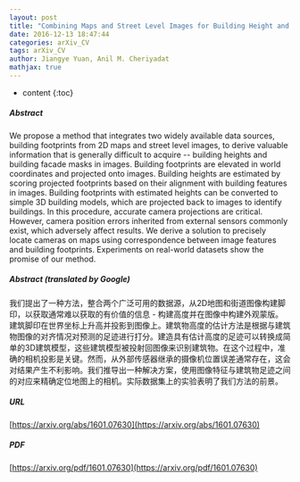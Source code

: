 ```yaml
---
layout: post
title: "Combining Maps and Street Level Images for Building Height and Facade Estimation"
date: 2016-12-13 18:47:44
categories: arXiv_CV
tags: arXiv_CV
author: Jiangye Yuan, Anil M. Cheriyadat
mathjax: true
---
```


* content
{:toc}

##### Abstract
We propose a method that integrates two widely available data sources, building footprints from 2D maps and street level images, to derive valuable information that is generally difficult to acquire -- building heights and building facade masks in images. Building footprints are elevated in world coordinates and projected onto images. Building heights are estimated by scoring projected footprints based on their alignment with building features in images. Building footprints with estimated heights can be converted to simple 3D building models, which are projected back to images to identify buildings. In this procedure, accurate camera projections are critical. However, camera position errors inherited from external sensors commonly exist, which adversely affect results. We derive a solution to precisely locate cameras on maps using correspondence between image features and building footprints. Experiments on real-world datasets show the promise of our method.

##### Abstract (translated by Google)
我们提出了一种方法，整合两个广泛可用的数据源，从2D地图和街道图像构建脚印，以获取通常难以获取的有价值的信息 - 构建高度并在图像中构建外观蒙版。建筑脚印在世界坐标上升高并投影到图像上。建筑物高度的估计方法是根据与建筑物图像的对齐情况对预测的足迹进行打分。建造具有估计高度的足迹可以转换成简单的3D建筑模型，这些建筑模型被投射回图像来识别建筑物。在这个过程中，准确的相机投影是关键。然而，从外部传感器继承的摄像机位置误差通常存在，这会对结果产生不利影响。我们推导出一种解决方案，使用图像特征与建筑物足迹之间的对应来精确定位地图上的相机。实际数据集上的实验表明了我们方法的前景。

##### URL
[https://arxiv.org/abs/1601.07630](https://arxiv.org/abs/1601.07630)

##### PDF
[https://arxiv.org/pdf/1601.07630](https://arxiv.org/pdf/1601.07630)

